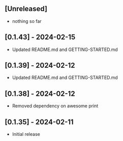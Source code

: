 ## [Unreleased]
- nothing so far
## [0.1.43] - 2024-02-15
- Updated README.md and GETTING-STARTED.md 
## [0.1.39] - 2024-02-12
- Updated README.md and GETTING-STARTED.md 
## [0.1.38] - 2024-02-12
- Removed dependency on awesome print
## [0.1.35] - 2024-02-11

- Initial release


